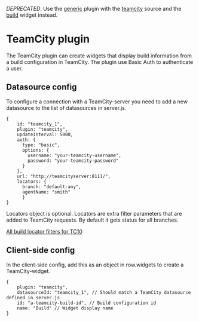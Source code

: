 *DEPRECATED*. Use the [generic](../generic) plugin with the [teamcity](../sources/teamcity/) source and the [build](../widgets/build) widget instead.

TeamCity plugin
====
The TeamCity plugin can create widgets that display build information from a build configuration in TeamCity. The plugin use Basic Auth to authenticate a user.

Datasource config
----
To configure a connection with a TeamCity-server you need to add a new datasource to the list of datasources in server.js.
```
{
    id: "teamcity_1",
    plugin: "teamcity",
    updateInterval: 5000,
    auth: {
      type: "basic",
      options: {
        username: "your-teamcity-username",
        password: "your-teamcity-password"
      }
    },
    url: "http://teamcityserver:8111/",
    locators: {
      branch: "default:any", 
      agentName: "smith"
      }
}
```
Locators object is optional. Locators are extra filter parameters that are added to TeamCity requests. By default it gets status for all branches. 

[All build locator filters for TC10](https://confluence.jetbrains.com/display/TCD10/REST+API#RESTAPI-BuildLocator)

Client-side config
----
In the client-side config, add this as an object in row.widgets to create a TeamCity-widget.
```
{
    plugin: "teamcity",
    datasourceId: "teamcity_1", // Should match a TeamCity datasource defined in server.js
    id: "a-teamcity-build-id", // Build configuration id
    name: "Build" // Widget display name
}
```
